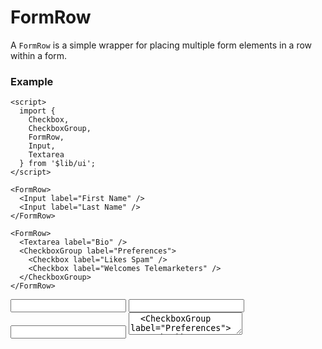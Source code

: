 <script>
  import { Checkbox, CheckboxGroup, FormRow, Textarea, Input } from '$lib/ui';
  import Table from '$lib/components/Table.svelte';
</script>

# FormRow

A `FormRow` is a simple wrapper for placing multiple form elements in a row within a form.

### Example

```svelte
<script>
  import { 
    Checkbox, 
    CheckboxGroup, 
    FormRow, 
    Input, 
    Textarea 
  } from '$lib/ui';
</script>

<FormRow>
  <Input label="First Name" />
  <Input label="Last Name" />
</FormRow>

<FormRow>
  <Textarea label="Bio" />
  <CheckboxGroup label="Preferences">
    <Checkbox label="Likes Spam" />
    <Checkbox label="Welcomes Telemarketers" />
  </CheckboxGroup>
</FormRow>
```
<FormRow>
  <Input label="First Name" />
  <Input label="Last Name" />
</FormRow>

  <Input label="Last Name" />
<FormRow>
  <Textarea label="Bio" />
  <CheckboxGroup label="Preferences">
    <Checkbox label="Likes Spam" />
    <Checkbox label="Welcomes Telemarketers" />
  </CheckboxGroup>
</FormRow>

---

<Table name="FormRow" type="props">
  <tr>
    <td><code>class</code></td>
    <td>String</td>
    <td>&nbsp;</td>
    <td>CSS classes declared in global scope can be applied to the outermost element</td>
  </tr>
  <tr>
    <td><code>...</code></td>
    <td>&nbsp;</td>
    <td>&nbsp;</td>
    <td
      >Additional props will be passed through to the HTML element enabling support for things
      like
      <code>on:click</code>, etc</td
    >
  </tr>
</Table>

<Table name="FormRow" type="css">
  <tr>
    <td><code>--ui-form-row-gap</code></td>
    <td>Numeric</td>
    <td><code>3px</code></td>
    <td>Flex gap between child elements of FormRow</td>
  </tr>
</Table>





